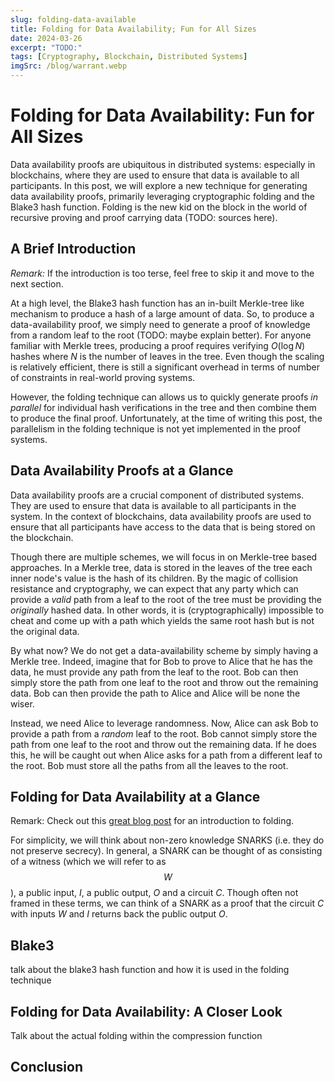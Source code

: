 ```yaml
---
slug: folding-data-available
title: Folding for Data Availability; Fun for All Sizes
date: 2024-03-26
excerpt: "TODO:"
tags: [Cryptography, Blockchain, Distributed Systems]
imgSrc: /blog/warrant.webp
---
```


# Folding for Data Availability: Fun for All Sizes

Data availability proofs are ubiquitous in distributed systems: especially in blockchains, where they are used to ensure that data is available to all participants. In this post, we will explore a new technique for generating data availability proofs, primarily leveraging cryptographic folding and the Blake3 hash function. Folding is the new kid on the block in the world of recursive proving and proof carrying data (TODO: sources here).

## A Brief Introduction

*Remark:* If the introduction is too terse, feel free to skip it and move to the next section.

At a high level, the Blake3 hash function has an in-built Merkle-tree like mechanism to produce a hash of a large amount of data. So, to produce a data-availability proof, we simply need to generate a proof of knowledge from a random leaf to the root (TODO: maybe explain better). For anyone familiar with Merkle trees, producing a proof requires verifying $O( \log N)$ hashes where $N$ is the number of leaves in the tree. Even though the scaling is relatively efficient, there is still a significant overhead in terms of number of constraints in real-world proving systems.

However, the folding technique can allows us to quickly generate proofs *in parallel* for individual hash verifications in the tree and then combine them to produce the final proof. Unfortunately, at the time of writing this post, the parallelism in the folding technique is not yet implemented in the proof systems.
 
## Data Availability Proofs at a Glance

Data availability proofs are a crucial component of distributed systems. They are used to ensure that data is available to all participants in the system. In the context of blockchains, data availability proofs are used to ensure that all participants have access to the data that is being stored on the blockchain.

Though there are multiple schemes, we will focus in on Merkle-tree based approaches. In a Merkle tree, data is stored in the leaves of the tree each inner node's value is the hash of its children. By the magic of collision resistance and cryptography, we can expect that any party which can provide a *valid* path from a leaf to the root of the tree must be providing the *originally* hashed data. In other words, it is (cryptographically) impossible to cheat and come up with a path which yields the same root hash but is not the original data.

By what now? We do not get a data-availability scheme by simply having a Merkle tree. Indeed, imagine that for Bob to prove to Alice that he has the data, he must provide any path from the leaf to the root. Bob can then simply store the path from one leaf to the root and throw out the remaining data. Bob can then provide the path to Alice and Alice will be none the wiser.

Instead, we need Alice to leverage randomness. Now, Alice can ask Bob to provide a path from a *random* leaf to the root. Bob cannot simply store the path from one leaf to the root and throw out the remaining data. If he does this, he will be caught out when Alice asks for a path from a different leaf to the root. Bob must store all the paths from all the leaves to the root.

## Folding for Data Availability at a Glance
Remark: Check out this [great blog post](https://blog.zk.link/nova-studies-i-exploring-aggregation-recursion-and-folding-23b9a67000cd) for an introduction to folding.

For simplicity, we will think about non-zero knowledge SNARKS (i.e. they do not preserve secrecy). In general, a SNARK can be thought of as consisting of a witness (which we will refer to as $$W$$), a public input, $I$, a public output, $O$ and a circuit $C$. Though often not framed in these terms, we can think of a SNARK as a proof that the circuit $C$ with inputs $W$ and $I$ returns back the public output $O$.

<!-- For our purposes, we can think of folding as doing a sort of *iteration* over a circuit. We will iterate the circuit for a number of rounds, $r$, and at each round, we update some running proof state. For round $i$, the update will prove that given the output from the last run, $O_{i - 1}$, as the new public input $I_i$ and witness $W_i$, then $C(W_i, O_{i - 1}) = O_i$. Moreover, this proof will be "combined" with the proof from the previous round to produce a new proof for the current round.

In other words, we have that after round $i$, the current proof proves that $C(W_i, C(W_{i - 1}, C(W_{i - 2}, \ldots C(W_0, I_0) \ldots ))) = O_i$.
The magic of folding is that each round's proof can be produced in parallel and then combined to produce the final proof. (TODO: source) -->

## Blake3
talk about the blake3 hash function and how it is used in the folding technique

## Folding for Data Availability: A Closer Look
Talk about the actual folding within the compression function
<!-- Talk about || potential -->

## Conclusion
<!-- Why no benchmarks?? -->
